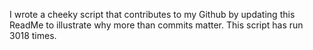 I wrote a cheeky script that contributes to my Github by updating this ReadMe to illustrate why more than commits matter. This script has run 3018 times.